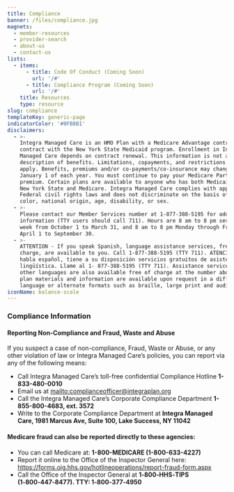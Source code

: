 ```yaml
---
title: Compliance
banner: /files/compliance.jpg
magnets:
  - member-resources
  - provider-search
  - about-us
  - contact-us
lists:
  - items:
      - title: Code Of Conduct (Coming Soon)
        url: '/#'
      - title: Compliance Program (Coming Soon)
        url: '/#'
    title: Resources
    type: resource
slug: compliance
templateKey: generic-page
indicatorColor: '#0FB8B1'
disclaimers:
  - >-
    Integra Managed Care is an HMO Plan with a Medicare Advantage contract and a
    contract with the New York State Medicaid program. Enrollment in Integra
    Managed Care depends on contract renewal. This information is not a complete
    description of benefits. Limitations, copayments, and restrictions may
    apply. Benefits, premiums and/or co-payments/co-insurance may change on
    January 1 of each year. You must continue to pay your Medicare Part B
    premium. Certain plans are available to anyone who has both Medicaid from
    New York State and Medicare. Integra Managed Care complies with applicable
    Federal civil rights laws and does not discriminate on the basis of race,
    color, national origin, age, disability, or sex.
  - >-
    Please contact our Member Services number at 1-877-388-5195 for additional
    information (TTY users should call 711). Hours are 8 am to 8 pm seven days a
    week from October 1 to March 31, and 8 am to 8 pm Monday through Friday from
    April 1 to September 30.
  - >-
    ATTENTION - If you speak Spanish, language assistance services, free of
    charge, are available to you. Call 1-877-388-5195 (TTY 711). ATENCIÓN - si
    habla español, tiene a su disposición servicios gratuitos de asistencia
    lingüística. Llame al 1- 877-388-5195 (TTY 711). Assistance services for
    other languages are also available free of charge at the number above. All
    plan materials and information are available upon request in a different
    language or alternate formats such as braille, large print and audio.
iconName: balance-scale
---
```

### Compliance Information

#### Reporting Non-Compliance and Fraud, Waste and Abuse

If you suspect a case of non-compliance, Fraud, Waste or Abuse, or any other violation of law or Integra Managed Care’s policies, you can report via any of the following means: 

* Call Integra Managed Care’s toll-free confidential Compliance Hotline **1-833-480-0010**
* Email us at <mailto:complianceofficer@integraplan.org>
* Call the Integra Managed Care’s Corporate Compliance Department **1-855-800-4683, ext. 3572**
* Write to the Corporate Compliance Department at **Integra Managed Care, 1981 Marcus Ave, Suite 100, Lake Success, NY 11042**

#### Medicare fraud can also be reported directly to these agencies:

* You can call Medicare at: **1-800-MEDICARE (1-800-633-4227)**
* Report it online to the Office of the Inspector General here: https://forms.oig.hhs.gov/hotlineoperations/report-fraud-form.aspx
* Call the Office of the Inspector General at **1‑800‑HHS‑TIPS (1‑800‑447‑8477). TTY: 1‑800‑377‑4950**
